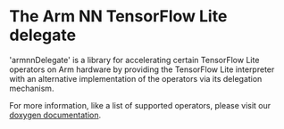 # The Arm NN TensorFlow Lite delegate

'armnnDelegate' is a library for accelerating certain TensorFlow Lite operators on Arm hardware by providing
the TensorFlow Lite interpreter with an alternative implementation of the operators via its delegation mechanism.

For more information, like a list of supported operators, please visit our [doxygen documentation](https://arm-software.github.io/armnn/latest/delegate.html).
